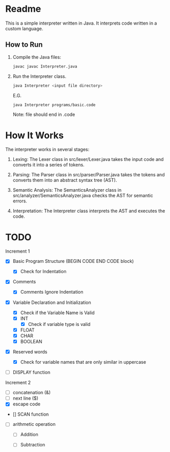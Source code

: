 # Readme

This is a simple interpreter written in Java. It interprets code written in a custom language.

## How to Run

1. Compile the Java files: 

    ```sh
    javac javac Interpreter.java
    ```

2. Run the Interpreter class.
    
    ```sh
    java Interpreter <input file directory>
    ```

    E.G.
    
    ```sh
    java Interpreter programs/basic.code
    ```
    Note: file should end in .code

# How It Works

The interpreter works in several stages:

1. Lexing: The Lexer class in src/lexer/Lexer.java takes the input code and converts it into a series of tokens.

2. Parsing: The Parser class in src/parser/Parser.java takes the tokens and converts them into an abstract syntax tree (AST).

3. Semantic Analysis: The SemanticsAnalyzer class in src/analyzer/SemanticsAnalyzer.java checks the AST for semantic errors.

4. Interpretation: The Interpreter class interprets the AST and executes the code.

# TODO

Increment 1
- [X] Basic Program Structure (BEGIN CODE END CODE block)
    - [X] Check for Indentation
- [X] Comments
    - [X] Comments Ignore Indentation
- [X] Variable Declaration and Initialization
    - [X] Check if the Variable Name is Valid
    - [X] INT
        - [X] Check if variable type is valid
    - [X] FLOAT
    - [X] CHAR
    - [X] BOOLEAN
- [X] Reserved words
    - [X] Check for variable names that are only similar in uppercase
- [ ] DISPLAY function


Increment 2
- [ ] concatenation (&)
- [ ] next line ($)
- [X] escape code
- [] SCAN function
- [ ] arithmetic operation
    - [ ] Addition
    - [ ] Subtraction

